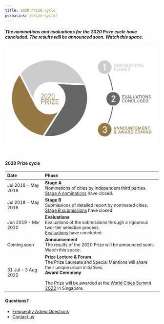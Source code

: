 ```yaml
---
title: 2020 Prize cycle
permalink: /prize-cycle/
---
```


##### The nominations and evaluations for the 2020 Prize cycle have concluded. The results will be announced soon. Watch this space.

###### ![2020 Prize cycle](/images/prize-cycle.jpg)

#### **2020 Prize cycle**

| Date | Phase |
| :--- | :--- |
| Jul 2018 - May 2019 | **Stage A** <br> Nominations of cities by independent third parties. <br> [Stage A nominations](/stage-a/) have closed. |
| Jul 2018 - May 2019 | **Stage B** <br> Submissions of detailed report by nominated cities. <br> [Stage B submissions](/stage-b/) have closed. |
| Jun 2019 - Mar 2020 | **Evaluations** <br> Evaluations of the submissions through a rigourous two-tier selection process. <br> [Evaluations](/evaluations/) have concluded. |
| Coming soon | **Announcement** <br> The results of the 2020 Prize will be announced soon. Watch this space. |
| 31 Jul - 3 Aug 2022 | **Prize Lecture & Forum** <br> The Prize Laureate and Special Mentions will share their unique urban initiatives. <br> **Award Ceremony** <br> <br> The Prize will be awarded at the [World Cities Summit 2022](https://www.worldcitiessummit.com.sg) in Singapore. |

#### **Questions?**

- [Frequently Asked Questions](/faq/)
- [Contact us](/feedback/)
